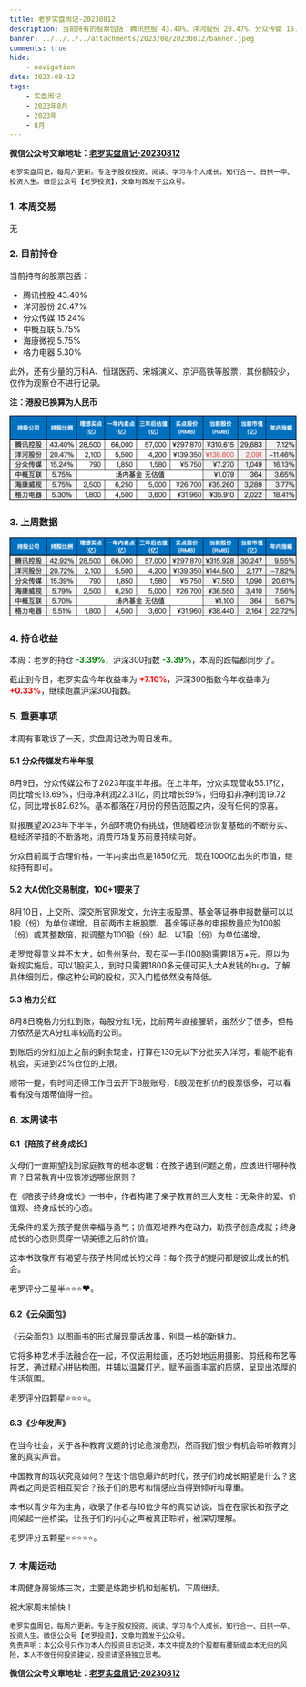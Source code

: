 ```yaml
---
title: 老罗实盘周记-20230812
description: 当前持有的股票包括：腾讯控股 43.40%、洋河股份 20.47%、分众传媒 15.24%、中概互联 5.75%、海康微视 5.75%、格力电器 5.30%。此外，还有少量的万科A、恒瑞医药、宋城演义、京沪高铁等股票，其份额较少，仅作为观察仓不进行记录。本周：老罗的持仓 -3.39%，沪深300指数 -3.39%，本周的跌幅都同步了。老罗实盘今年收益率为 +7.10%，沪深300指数今年收益率为 +0.33%，继续跑赢沪深300指数。
banner: ../../../../attachments/2023/08/20230812/banner.jpeg
comments: true
hide:
    - navigation
date: 2023-08-12
tags:
    - 实盘周记
    - 2023年8月
    - 2023年
    - 8月
---
```


__微信公众号文章地址：[老罗实盘周记-20230812](https://mp.weixin.qq.com/s/fj-7fcwJ13_j_EMffwL9ng)__

```
老罗实盘周记，每周六更新。专注于股权投资、阅读、学习与个人成长，知行合一、日拱一卒、投资人生。微信公众号【老罗投资】，文章均首发于公众号。
```

### 1. 本周交易

无

### 2. 目前持仓

当前持有的股票包括：

+ 腾讯控股 43.40%
+ 洋河股份 20.47%
+ 分众传媒 15.24%
+ 中概互联 5.75%
+ 海康微视 5.75%
+ 格力电器 5.30%

此外，还有少量的万科A、恒瑞医药、宋城演义、京沪高铁等股票，其份额较少，仅作为观察仓不进行记录。

**注：港股已换算为人民币**

![目前持仓](../../../attachments/2023/08/20230812/1.png)

### 3. 上周数据

![上周数据](../../../attachments/2023/08/20230812/2.png)

### 4. 持仓收益

本周：老罗的持仓 <strong style="color:green;">-3.39%</strong>，沪深300指数 <strong style="color:green;">-3.39%</strong>，本周的跌幅都同步了。

截止到今日，老罗实盘今年收益率为 <strong style="color:red;">+7.10%</strong>，沪深300指数今年收益率为 <strong style="color:red;">+0.33%</strong>，继续跑赢沪深300指数。

### 5. 重要事项

本周有事耽误了一天，实盘周记改为周日发布。

#### 5.1 分众传媒发布半年报

8月9日，分众传媒公布了2023年度半年报。在上半年，分众实现营收55.17亿，同比增长13.69%，归母净利润22.31亿，同比增长59%，归母扣非净利润19.72亿，同比增长82.62%。基本都落在7月份的预告范围之内，没有任何的惊喜。

财报展望2023年下半年，外部环境仍有挑战，但随着经济恢复基础的不断夯实、稳经济举措的不断落地，消费市场复苏前景持续向好。

分众目前属于合理价格，一年内卖出点是1850亿元，现在1000亿出头的市值，继续持有即可。

#### 5.2 大A优化交易制度，100+1要来了

8月10日，上交所、深交所官网发文，允许主板股票、基金等证券申报数量可以以1股（份）为单位递增。目前两市主板股票、基金等证券的申报数量应为100股（份）或其整数倍，拟调整为100股（份）起、以1股（份）为单位递增。

老罗觉得意义并不太大，如贵州茅台，现在买一手(100股)需要18万+元。原以为新规实施后，可以1股买入，到时只需要1800多元便可买入大A发钱的bug。了解具体细则后，像这种公司的股权，买入门槛依然没有降低。

#### 5.3 格力分红

8月8日晚格力分红到账，每股分红1元，比前两年直接腰斩，虽然少了很多，但格力依然是大A分红率较高的公司。

到账后的分红加上之前的剩余现金，打算在130元以下分批买入洋河，看能不能有机会，买进到25%仓位的上限。

顺带一提，有时间还得工作日去开下B股账号，B股现在折价的股票很多，可以看看有没有烟蒂值得一捡。

### 6. 本周读书

#### 6.1《陪孩子终身成长》

父母们一直期望找到家庭教育的根本逻辑：在孩子遇到问题之前，应该进行哪种教育？日常教育中应该渗透哪些原则？

在《陪孩子终身成长》一书中，作者构建了亲子教育的三大支柱：无条件的爱、价值观、终身成长的心态。

无条件的爱为孩子提供幸福与勇气；价值观培养内在动力，助孩子创造成就；终身成长的心态则贯穿一切美德之后的价值。

这本书致敬所有渴望与孩子共同成长的父母：每个孩子的提问都是彼此成长的机会。

老罗评分三星半⭐️⭐️⭐️❤️。

#### 6.2《云朵面包》

《云朵面包》以图画书的形式展现童话故事，别具一格的新魅力。

它将多种艺术手法融合在一起，不仅运用绘画，还巧妙地运用摄影、剪纸和布艺等技艺，通过精心拼贴构图，并辅以温馨灯光，赋予画面丰富的质感，呈现出浓厚的生活氛围。

老罗评分四颗星⭐️⭐️⭐️⭐️。

#### 6.3《少年发声》

在当今社会，关于各种教育议题的讨论愈演愈烈，然而我们很少有机会聆听教育对象的真实声音。

中国教育的现状究竟如何？在这个信息爆炸的时代，孩子们的成长期望是什么？这两者之间是否相互契合？孩子们的思考和情感应当得到倾听和尊重。

本书以青少年为主角，收录了作者与16位少年的真实访谈，旨在在家长和孩子之间架起一座桥梁，让孩子们的内心之声被真正聆听，被深切理解。

老罗评分五颗星⭐️⭐️⭐️⭐️⭐️。

### 7. 本周运动

本周健身房锻炼三次，主要是练跑步机和划船机，下周继续。

祝大家周末愉快！

```
老罗实盘周记，每周六更新。专注于股权投资、阅读、学习与个人成长，知行合一、日拱一卒、投资人生。微信公众号【老罗投资】，文章均首发于公众号。
免责声明：本公众号只作为本人的投资日志记录，本文中提及的个股都有腰斩或血本无归的风险，本人不做任何投资建议，投资请坚持独立思考。
```

__微信公众号文章地址：[老罗实盘周记-20230812](https://mp.weixin.qq.com/s/fj-7fcwJ13_j_EMffwL9ng)__
